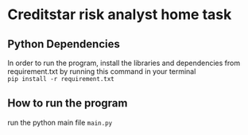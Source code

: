# Creditstar risk analyst home task

## Python Dependencies
In order to run the program, install the libraries and dependencies from requirement.txt by running this command in your terminal <br />
`pip install -r requirement.txt`

## How to run the program
run the python main file `main.py`
